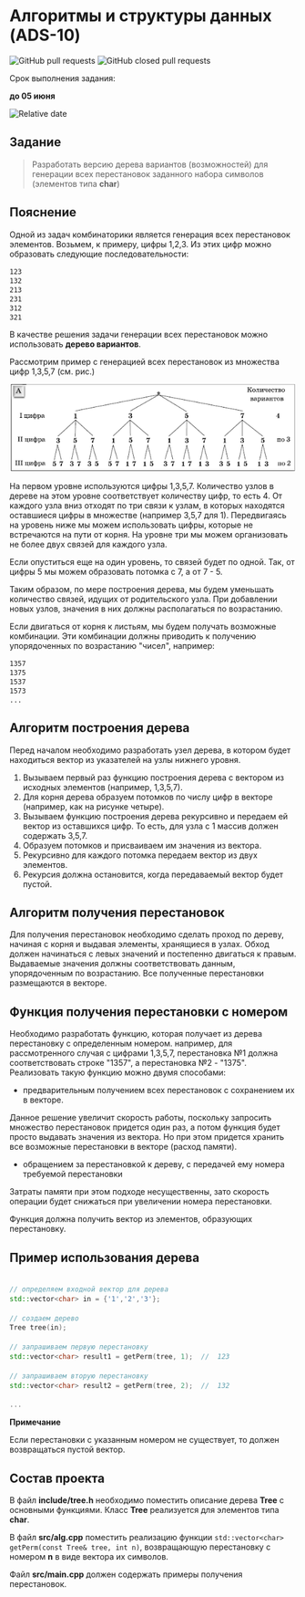 # Алгоритмы и структуры данных (ADS-10)

![GitHub pull requests](https://img.shields.io/github/issues-pr/NNTU-CS/ADS-10)
![GitHub closed pull requests](https://img.shields.io/github/issues-pr-closed/NNTU-CS/ADS-10)

Срок выполнения задания:

**до 05 июня** 

![Relative date](https://img.shields.io/date/1654462800)

## Задание

> Разработать версию дерева вариантов (возможностей) для генерации всех перестановок заданного набора символов (элементов типа **char**)

## Пояснение

Одной из задач комбинаторики является генерация всех перестановок элементов. Возьмем, к примеру, цифры 1,2,3. Из этих цифр можно образовать следующие последовательности:

```
123
132
213
231
312
321
```

В качестве решения задачи генерации всех перестановок можно использовать **дерево вариантов**.

Рассмотрим пример с генерацией всех перестановок из множества цифр 1,3,5,7 (см. рис.)

![](images/51.gif)

На первом уровне используются цифры 1,3,5,7. Количество узлов в дереве на этом уровне соответствует количеству цифр, то есть 4. 
От каждого узла вниз отходят по три связи к узлам, в которых находятся оставшиеся цифры в множестве (например 3,5,7 для 1). Передвигаясь на уровень ниже мы можем использовать цифры, которые не встречаются на пути от корня. На уровне три мы можем организовать не более двух связей для каждого узла.

Если опуститься еще на один уровень, то связей будет по одной. Так, от цифры 5 мы можем образовать потомка с 7, а от 7 - 5.

Таким образом, по мере построения дерева, мы будем уменьшать количество связей, идущих от родительского узла. При добавлении новых узлов, значения в них должны располагаться по возрастанию. 

Если двигаться от корня к листьям, мы будем получать возможные комбинации. Эти комбинации должны приводить к получению упорядоченных по возрастанию "чисел", например:

```
1357
1375
1537
1573
...
```

## Алгоритм построения дерева

Перед началом необходимо разработать узел дерева, в котором будет находиться вектор из указателей на узлы нижнего уровня. 

1. Вызываем первый раз функцию построения дерева с вектором из исходных элементов (например, 1,3,5,7).
1. Для корня дерева образуем потомков по числу цифр в векторе (например, как на рисунке четыре).
1. Вызываем функцию построения дерева рекурсивно и передаем ей вектор из оставшихся цифр. То есть, для узла с 1 массив должен содержать 3,5,7. 
1. Образуем потомков и присваиваем им значения из вектора.
1. Рекурсивно для каждого потомка передаем вектор из двух элементов.
1. Рекурсия должна остановится, когда передаваемый вектор будет пустой.

## Алгоритм получения перестановок

Для получения перестановок необходимо сделать проход по дереву, начиная с корня и выдавая элементы, хранящиеся в узлах. Обход должен начинаться с левых значений и постепенно двигаться к правым. Выдаваемые значения должны соответствовать данным, упорядоченным по возрастанию. Все полученные перестановки размещаются в векторе.

## Функция получения перестановки с номером

Необходимо разработать функцию, которая получает из дерева перестановку с определенным номером. например, для рассмотренного случая с цифрами 1,3,5,7, перестановка №1 должна соответствовать строке "1357", а перестановка №2 - "1375". Реализовать такую функцию можно двумя способами:

- предварительным получением всех перестановок с сохранением их в векторе. 

Данное решение увеличит скорость работы, поскольку запросить множество перестановок придется один раз, а потом функция будет просто выдавать значения из вектора. Но при этом придется хранить все возможные перестановки в векторе (расход памяти).

- обращением за перестановкой к дереву, с передачей ему номера требуемой перестановки

Затраты памяти при этом подходе несущественны, зато скорость операции будет снижаться при увеличении номера перестановки.

Функция должна получить вектор из элементов, образующих перестановку. 


## Пример использования дерева

```cpp

// определяем входной вектор для дерева
std::vector<char> in = {'1','2','3'};

// создаем дерево
Tree tree(in);

// запрашиваем первую перестановку
std::vector<char> result1 = getPerm(tree, 1);  //  123

// запрашиваем вторую перестановку
std::vector<char> result2 = getPerm(tree, 2);  //  132

...
```

**Примечание** 

Если перестановки с указанным номером не существует, то должен возвращаться пустой вектор.

## Состав проекта

В файл **include/tree.h** необходимо поместить описание дерева **Tree** с основными функциями. Класс **Tree** реализуется для элементов типа **char**.

В файл **src/alg.cpp** поместить реализацию функции `std::vector<char> getPerm(const Tree& tree, int n)`, возвращающую перестановку с номером **n** в виде вектора их символов.

Файл **src/main.cpp** должен содержать примеры получения перестановок.


